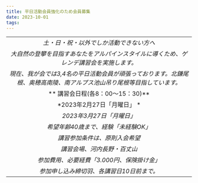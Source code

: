 ```yaml
---
title: 平日活動会員強化のため会員募集
date: 2023-10-01
tags: 
---
```


| |
|:-----:|
|*土・日・祝・以外でしか活動できない方へ*|
|*大自然の登攀を目指すあなたをアルパインスタイルに導くため、ゲレンデ講習会を実施します。*|
|*現在、我が会では3,4名の平日活動会員が頑張っております。北鎌尾根、奥穂高南陵、南アルプス池山吊り尾根等目指しています。*|
|** 講習会日程(各8：00～15：30)** |
|*2023年2月27日「月曜日」 *|
|*2023年3月27日「月曜日」*|
|*希望年齢40歳まで、経験「未経験OK」*|
|*講習参加条件は、原則入会希望*|
|*講習会場、河内長野・百丈山*|
|*参加費用、必要経費「3.000円、保険掛け金」*|
|*参加申し込み締切羽、各講習日10日前まで。*|
